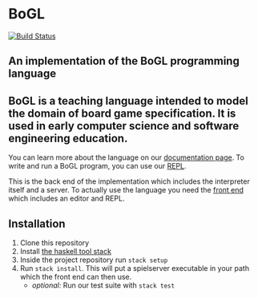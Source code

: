 # BoGL

[![Build Status](https://api.travis-ci.com/The-Code-In-Sheep-s-Clothing/bogl.svg?branch=master)](https://travis-ci.com/github/The-Code-In-Sheep-s-Clothing/bogl)

## An implementation of the BoGL programming language

## BoGL is a teaching language intended to model the domain of board game specification. It is used in early computer science and software engineering education.

You can learn more about the language on our [documentation page](https://aidenjn.github.io/bogl-docs/). To write and run a BoGL program, you can use our [REPL](https://bogl.engr.oregonstate.edu/).

This is the back end of the implementation which includes the interpreter itself and a server. To actually use the language you need the [front end](https://github.com/The-Code-In-Sheep-s-Clothing/Spiel-Front) which includes an editor and REPL.

## Installation
1. Clone this repository
2. Install [the haskell tool stack](https://docs.haskellstack.org/en/stable/install_and_upgrade/)
3. Inside the project repository run `stack setup`
4. Run `stack install`. This will put a spielserver executable in your path which the front end can then use.
   * *optional:* Run our test suite with `stack test`
